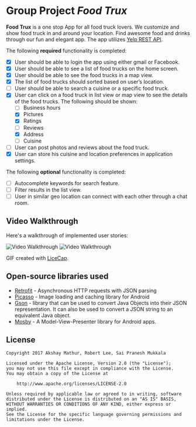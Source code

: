 # Group Project *Food Trux*

**Food Trux** is a one stop App for all food truck lovers. We customize and show food truck in and around your location. Find awesome food and drinks through our fun and elegant app. The app utilizes [Yelp REST API](https://www.yelp.com/developers/documentation/v3).

The following **required** functionality is completed:

* [X] User should be able to login the app using either gmail or Facebook.
* [X] User should be able to see a list of food trucks on the home screen.
* [X] User should be able to see the food trucks in a map view.
* [X] The list of food trucks should sorted based on user’s location.
* [ ] User should be able to search a cuisine or a specific food truck.
* [X] User can click on a food truck in list view or map view to see the details of the food trucks. The following should be shown:
  * [ ] Business hours
  * [X] Pictures
  * [X] Ratings
  * [ ] Reviews
  * [X] Address
  * [ ] Cuisine
* [ ] User can post photos and reviews about the food truck.
* [X] User can store his cuisine and location preferences in application settings.

The following **optional** functionality is completed:
* [ ] Autocomplete keywords for search feature.
* [ ] Filter results in the list view.
* [ ] User in similar geo location can connect with each other through a chat room.

## Video Walkthrough

Here's a walkthrough of implemented user stories:

<img src='http://i.imgur.com/EOxiwhw.gif' title='Video Walkthrough' width='' alt='Video Walkthrough' />      <img src='http://i.imgur.com/6cckdg6.gif' title='Video Walkthrough' width='' alt='Video Walkthrough' />

GIF created with [LiceCap](http://www.cockos.com/licecap/).

## Open-source libraries used

- [Retrofit](https://github.com/square/retrofit) - Asynchronous HTTP requests with JSON parsing
- [Picasso](http://square.github.io/picasso/) - Image loading and caching library for Android
- [Gson](https://github.com/google/gson) - library that can be used to convert Java Objects into their JSON representation. It can also be used to convert a JSON string to an equivalent Java object.
- [Mosby](https://github.com/sockeqwe/mosby) - A Model-View-Presenter library for Android apps.

## License

    Copyright 2017 Akshay Mathur, Robert Lee, Sai Pranesh Mukkala

    Licensed under the Apache License, Version 2.0 (the "License");
    you may not use this file except in compliance with the License.
    You may obtain a copy of the License at

        http://www.apache.org/licenses/LICENSE-2.0

    Unless required by applicable law or agreed to in writing, software
    distributed under the License is distributed on an "AS IS" BASIS,
    WITHOUT WARRANTIES OR CONDITIONS OF ANY KIND, either express or implied.
    See the License for the specific language governing permissions and
    limitations under the License.
